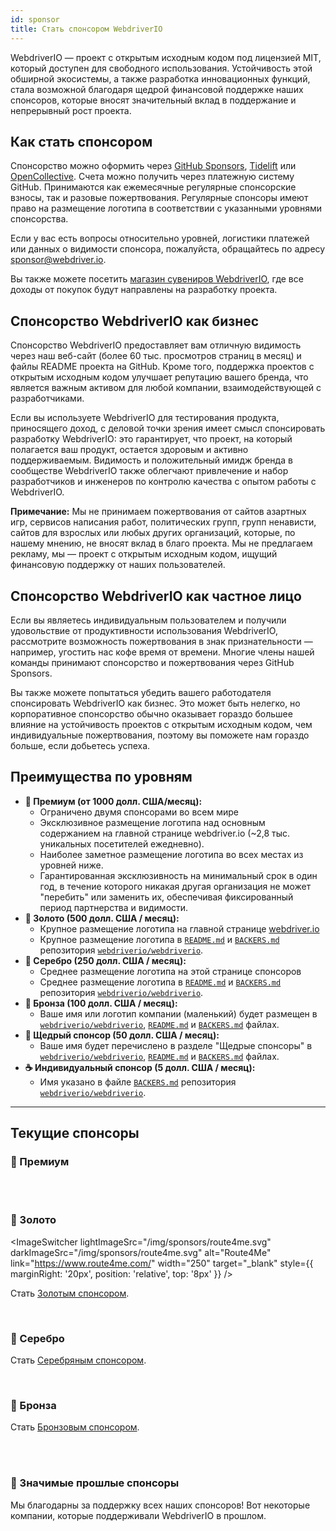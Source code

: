 ```yaml
---
id: sponsor
title: Стать спонсором WebdriverIO
---
```


WebdriverIO — проект с открытым исходным кодом под лицензией MIT, который доступен для свободного использования. Устойчивость этой обширной экосистемы, а также разработка инновационных функций, стала возможной благодаря щедрой финансовой поддержке наших спонсоров, которые вносят значительный вклад в поддержание и непрерывный рост проекта.

## Как стать спонсором​
Спонсорство можно оформить через [GitHub Sponsors](https://github.com/sponsors/webdriverio), [Tidelift](enterprise) или [OpenCollective](https://opencollective.com/webdriverio). Счета можно получить через платежную систему GitHub. Принимаются как ежемесячные регулярные спонсорские взносы, так и разовые пожертвования. Регулярные спонсоры имеют право на размещение логотипа в соответствии с указанными уровнями спонсорства.

Если у вас есть вопросы относительно уровней, логистики платежей или данных о видимости спонсора, пожалуйста, обращайтесь по адресу [sponsor@webdriver.io](mailto:sponsor@webdriver.io).

Вы также можете посетить [магазин сувениров WebdriverIO](https://shop.webdriver.io/), где все доходы от покупок будут направлены на разработку проекта.

## Спонсорство WebdriverIO как бизнес​
Спонсорство WebdriverIO предоставляет вам отличную видимость через наш веб-сайт (более 60 тыс. просмотров страниц в месяц) и файлы README проекта на GitHub. Кроме того, поддержка проектов с открытым исходным кодом улучшает репутацию вашего бренда, что является важным активом для любой компании, взаимодействующей с разработчиками.

Если вы используете WebdriverIO для тестирования продукта, приносящего доход, с деловой точки зрения имеет смысл спонсировать разработку WebdriverIO: это гарантирует, что проект, на который полагается ваш продукт, остается здоровым и активно поддерживаемым. Видимость и положительный имидж бренда в сообществе WebdriverIO также облегчают привлечение и набор разработчиков и инженеров по контролю качества с опытом работы с WebdriverIO.

__Примечание:__ Мы не принимаем пожертвования от сайтов азартных игр, сервисов написания работ, политических групп, групп ненависти, сайтов для взрослых или любых других организаций, которые, по нашему мнению, не вносят вклад в благо проекта. Мы не предлагаем рекламу, мы — проект с открытым исходным кодом, ищущий финансовую поддержку от наших пользователей.

## Спонсорство WebdriverIO как частное лицо​
Если вы являетесь индивидуальным пользователем и получили удовольствие от продуктивности использования WebdriverIO, рассмотрите возможность пожертвования в знак признательности — например, угостить нас кофе время от времени. Многие члены нашей команды принимают спонсорство и пожертвования через GitHub Sponsors.

Вы также можете попытаться убедить вашего работодателя спонсировать WebdriverIO как бизнес. Это может быть нелегко, но корпоративное спонсорство обычно оказывает гораздо большее влияние на устойчивость проектов с открытым исходным кодом, чем индивидуальные пожертвования, поэтому вы поможете нам гораздо больше, если добьетесь успеха.

## Преимущества по уровням​

- __💎 Премиум (от 1000 долл. США/месяц):__
  - Ограничено двумя спонсорами во всем мире
  - Эксклюзивное размещение логотипа над основным содержанием на главной странице webdriver.io (~2,8 тыс. уникальных посетителей ежедневно).
  - Наиболее заметное размещение логотипа во всех местах из уровней ниже.
  - Гарантированная эксклюзивность на минимальный срок в один год, в течение которого никакая другая организация не может "перебить" или заменить их, обеспечивая фиксированный период партнерства и видимости.
- __🥇 Золото (500 долл. США / месяц):__
  - Крупное размещение логотипа на главной странице [webdriver.io](https://webdriver.io/)
  - Крупное размещение логотипа в [`README.md`](https://github.com/webdriverio/webdriverio/blob/main/README.md) и [`BACKERS.md`](https://github.com/webdriverio/webdriverio/blob/main/BACKERS.md) репозитория [`webdriverio/webdriverio`](https://github.com/webdriverio/webdriverio).
- __🥈 Серебро (250 долл. США / месяц):__
  - Среднее размещение логотипа на этой странице спонсоров
  - Среднее размещение логотипа в [`README.md`](https://github.com/webdriverio/webdriverio/blob/main/README.md) и [`BACKERS.md`](https://github.com/webdriverio/webdriverio/blob/main/BACKERS.md) репозитория [`webdriverio/webdriverio`](https://github.com/webdriverio/webdriverio).
- __🥉 Бронза (100 долл. США / месяц):__
  - Ваше имя или логотип компании (маленький) будет размещен в [`webdriverio/webdriverio`](https://github.com/webdriverio/webdriverio), [`README.md`](https://github.com/webdriverio/webdriverio/blob/main/README.md) и [`BACKERS.md`](https://github.com/webdriverio/webdriverio/blob/main/BACKERS.md) файлах.
- __🍺 Щедрый спонсор (50 долл. США / месяц):__
  - Ваше имя будет перечислено в разделе "Щедрые спонсоры" в [`webdriverio/webdriverio`](https://github.com/webdriverio/webdriverio), [`README.md`](https://github.com/webdriverio/webdriverio/blob/main/README.md) и [`BACKERS.md`](https://github.com/webdriverio/webdriverio/blob/main/BACKERS.md) файлах.
- __☕️ Индивидуальный спонсор (5 долл. США / месяц):__
  - Имя указано в файле [`BACKERS.md`](https://github.com/webdriverio/webdriverio/blob/main/BACKERS.md) репозитория [`webdriverio/webdriverio`](https://github.com/webdriverio/webdriverio).

---

## Текущие спонсоры

### 💎 Премиум

<ImageSwitcher
    lightImageSrc="/img/sponsors/browserstack_black.svg"
    darkImageSrc="/img/sponsors/browserstack_white.svg"
    alt="BrowserStack"
    target="_blank"
    link="https://www.browserstack.com/automation-webdriverio"
/>

<br />
<br />

### 🥇 Золото

<ImageSwitcher
    lightImageSrc="/img/sponsors/route4me.svg"
    darkImageSrc="/img/sponsors/route4me.svg"
    alt="Route4Me"
    link="https://www.route4me.com/"
    width="250"
    target="_blank"
    style={{ marginRight: '20px', position: 'relative', top: '8px' }}
/>

<ImageSwitcher
    lightImageSrc="/img/sponsors/lambdatest_black.svg"
    darkImageSrc="/img/sponsors/lambdatest_white.svg"
    alt="Lambdatest"
    target="_blank"
    link="https://www.lambdatest.com/"
    width="250"
/>

Стать [Золотым спонсором](https://opencollective.com/webdriverio/contribute/gold-sponsor-26921/checkout?interval=month&amount=500&contributeAs=me).

<br />

### 🥈 Серебро

<ImageSwitcher
    lightImageSrc="/img/sponsors/testingbot.svg"
    darkImageSrc="/img/sponsors/testingbot.svg"
    alt="TestingBot"
    link="https://testingbot.com/"
    width="150"
    target="_blank"
/>

Стать [Серебряным спонсором](https://opencollective.com/webdriverio/contribute/silver-sponsor-69223/checkout?interval=month&amount=250&contributeAs=me).

<br />

### 🥉 Бронза

<ImageSwitcher
    lightImageSrc="/img/sponsors/eslint_black.svg"
    darkImageSrc="/img/sponsors/eslint_white.svg"
    alt="Eslint"
    target="_blank"
    link="https://eslint.org/"
    width="150"
/>

<ImageSwitcher
    lightImageSrc="/img/sponsors/gridlastic.png"
    darkImageSrc="/img/sponsors/gridlastic.png"
    alt="Gridlastic"
    target="_blank"
    link="https://www.gridlastic.com/webdriverio.html"
    width="150"
/>

Стать [Бронзовым спонсором](https://opencollective.com/webdriverio/contribute/bronze-sponsor-69224/checkout?interval=month&amount=100&contributeAs=me).

<br />
<br />

### 🙇 Значимые прошлые спонсоры

Мы благодарны за поддержку всех наших спонсоров! Вот некоторые компании, которые поддерживали WebdriverIO в прошлом.

<ImageSwitcher
    lightImageSrc="/img/sponsors/saucelabs_black.svg"
    darkImageSrc="/img/sponsors/saucelabs_white.svg"
    alt="Sauce Labs"
    link="https://saucelabs.com/"
    width="150"
    target="_blank"
/>